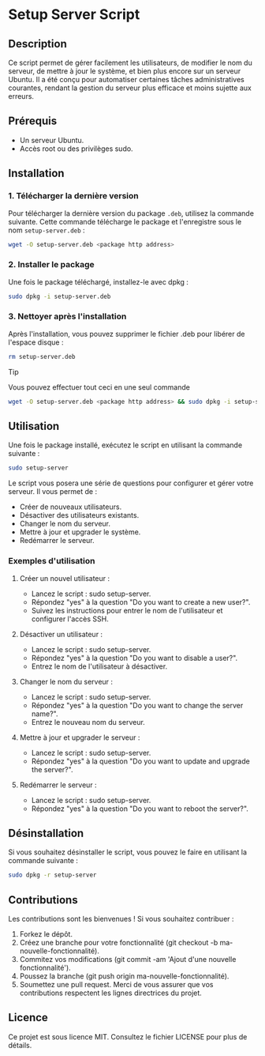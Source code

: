 # Setup Server Script

## Description

Ce script permet de gérer facilement les utilisateurs, de modifier le nom du serveur, de mettre à jour le système, et bien plus encore sur un serveur Ubuntu. Il a été conçu pour automatiser certaines tâches administratives courantes, rendant la gestion du serveur plus efficace et moins sujette aux erreurs.

## Prérequis

- Un serveur Ubuntu.
- Accès root ou des privilèges sudo.

## Installation

### 1. Télécharger la dernière version

Pour télécharger la dernière version du package `.deb`, utilisez la commande suivante. Cette commande télécharge le package et l'enregistre sous le nom `setup-server.deb` :

```bash
wget -O setup-server.deb <package http address>
```
### 2. Installer le package

Une fois le package téléchargé, installez-le avec dpkg :

```bash
sudo dpkg -i setup-server.deb
```
### 3. Nettoyer après l'installation
Après l'installation, vous pouvez supprimer le fichier .deb pour libérer de l'espace disque :
```bash
rm setup-server.deb
```

> [!TIP]
> Vous pouvez effectuer tout ceci en une seul commande
> ```bash
> wget -O setup-server.deb <package http address> && sudo dpkg -i setup-server.deb && rm setup-server.deb
> ```

## Utilisation
Une fois le package installé, exécutez le script en utilisant la commande suivante :
```bash
sudo setup-server
```
Le script vous posera une série de questions pour configurer et gérer votre serveur. Il vous permet de :

- Créer de nouveaux utilisateurs.
- Désactiver des utilisateurs existants.
- Changer le nom du serveur.
- Mettre à jour et upgrader le système.
- Redémarrer le serveur.

### Exemples d'utilisation

1. Créer un nouvel utilisateur :
   - Lancez le script : sudo setup-server.
   - Répondez "yes" à la question "Do you want to create a new user?".
   - Suivez les instructions pour entrer le nom de l'utilisateur et configurer l'accès SSH.
  
2. Désactiver un utilisateur :
   - Lancez le script : sudo setup-server.
   - Répondez "yes" à la question "Do you want to disable a user?".
   - Entrez le nom de l'utilisateur à désactiver.

3. Changer le nom du serveur :
   - Lancez le script : sudo setup-server.
   - Répondez "yes" à la question "Do you want to change the server name?".
   - Entrez le nouveau nom du serveur.

4. Mettre à jour et upgrader le serveur :
   - Lancez le script : sudo setup-server.
   - Répondez "yes" à la question "Do you want to update and upgrade the server?".

5. Redémarrer le serveur :
   - Lancez le script : sudo setup-server.
   - Répondez "yes" à la question "Do you want to reboot the server?".


## Désinstallation
Si vous souhaitez désinstaller le script, vous pouvez le faire en utilisant la commande suivante :
```bash
sudo dpkg -r setup-server
```

## Contributions
Les contributions sont les bienvenues ! Si vous souhaitez contribuer :

1. Forkez le dépôt.
2. Créez une branche pour votre fonctionnalité (git checkout -b ma-nouvelle-fonctionnalité).
3. Commitez vos modifications (git commit -am 'Ajout d'une nouvelle fonctionnalité').
4. Poussez la branche (git push origin ma-nouvelle-fonctionnalité).
5. Soumettez une pull request.
Merci de vous assurer que vos contributions respectent les lignes directrices du projet.

## Licence
Ce projet est sous licence MIT. Consultez le fichier LICENSE pour plus de détails.
